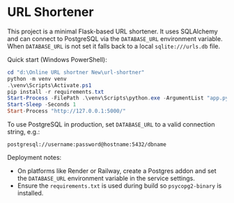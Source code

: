 # URL Shortener

This project is a minimal Flask-based URL shortener. It uses SQLAlchemy and can connect to PostgreSQL via the `DATABASE_URL` environment variable. When `DATABASE_URL` is not set it falls back to a local `sqlite:///urls.db` file.

Quick start (Windows PowerShell):

```powershell
cd "d:\Online URL shortner New\url-shortner"
python -m venv venv
.\venv\Scripts\Activate.ps1
pip install -r requirements.txt
Start-Process -FilePath .\venv\Scripts\python.exe -ArgumentList "app.py"
Start-Sleep -Seconds 1
Start-Process "http://127.0.0.1:5000/"
```

To use PostgreSQL in production, set `DATABASE_URL` to a valid connection string, e.g.:

```
postgresql://username:password@hostname:5432/dbname
```

Deployment notes:
- On platforms like Render or Railway, create a Postgres addon and set the `DATABASE_URL` environment variable in the service settings.
- Ensure the `requirements.txt` is used during build so `psycopg2-binary` is installed.
